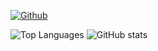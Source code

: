 [![Github](https://img.shields.io/github/followers/alexhokl?label=Follow&style=social)](https://github.com/alexhokl)

![Top Languages](https://github-readme-stats.vercel.app/api/top-langs/?username=alexhokl&hide=html)
![GitHub stats](https://github-readme-stats.vercel.app/api?username=alexhokl&show_icons=true&count_private=true&line_height=40)
